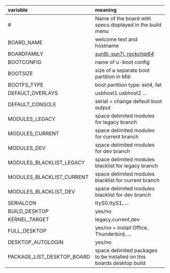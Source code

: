 |variable| meaning |
|:--|:--|
| # | Name of the board with specs displayed in the build menu |
| BOARD_NAME | welcome text and hostname |
| BOARDFAMILY | [sun8i, sun7i, rockchip64](../sources) |
| BOOTCONFIG | name of u-boot config |
| BOOTSIZE | size of a separate boot partition in Mib |
| BOOTFS_TYPE | boot parittion type: ext4, fat |
| DEFAULT_OVERLAYS | usbhost1 usbhost2 ... |
| DEFAULT_CONSOLE | serial = change default boot output |
| MODULES_LEGACY | space delimited modules for legacy branch |
| MODULES_CURRENT | space delimited modules for current branch |
| MODULES_DEV | space delimited modules for dev branch |
| MODULES_BLACKLIST_LEGACY | space delimited modules blacklist for legacy branch |
| MODULES_BLACKLIST_CURRENT | space delimited modules blacklist for current branch |
| MODULES_BLACKLIST_DEV | space delimited modules blacklist for dev branch |
| SERIALCON | ttyS0,ttyS1, ... |
| BUILD_DESKTOP | yes/no |
| KERNEL_TARGET | legacy,current,dev |
| FULL_DESKTOP | yes/no = install Office, Thunderbird, ... |
| DESKTOP_AUTOLOGIN | yes/no |
| PACKAGE_LIST_DESKTOP_BOARD | space delimited packages to be installed on this boards desktop build |
